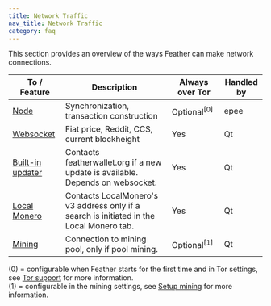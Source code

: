```yaml
---
title: Network Traffic
nav_title: Network Traffic
category: faq
---
```


This section provides an overview of the ways Feather can make network connections.


| To / Feature                 | Description                                                | Always over Tor | Handled by |
|------------------------------|------------------------------------------------------------|-----------------|------------|
| [Node](nodes)                | Synchronization, transaction construction                  | Optional<sup>[0]</sup>        | epee       |
| [Websocket](websocket)       | Fiat price, Reddit, CCS, current blockheight               | Yes             | Qt         |
| [Built-in updater](updater)  | Contacts featherwallet.org if a new update is available. Depends on websocket.    | Yes             | Qt         |
| [Local Monero](exchanges)    | Contacts LocalMonero's v3 address only if a search is initiated in the Local Monero tab.| Yes | Qt |
| [Mining](mining-setup)       | Connection to mining pool, only if pool mining.            | Optional<sup>[1]</sup> | Qt |

(0) = configurable when Feather starts for the first time and in Tor settings, see [Tor support](tor-support) for more information.  
(1) = configurable in the mining settings, see [Setup mining](mining-setup) for more information.  
